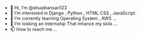 - 👋 Hi, I’m @shuaibansari123
- 👀 I’m interested in Django , Python , HTML CSS , JavaScript.
- 🌱 I’m currently learning Operating System , AWS ...
- 💞️ I’m looking an Internship That inhance my skils ...
- 📫 How to reach me ...

<!---
shuaibansari123/shuaibansari123 is a ✨ special ✨ repository because its `README.md` (this file) appears on your GitHub profile.
You can click the Preview link to take a look at your changes.
--->
